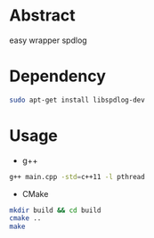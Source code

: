 # Abstract
easy wrapper spdlog  

# Dependency
```bash
sudo apt-get install libspdlog-dev
```
# Usage

* g++
```bash
g++ main.cpp -std=c++11 -l pthread
```
* CMake
```bash
mkdir build && cd build
cmake ..
make
```